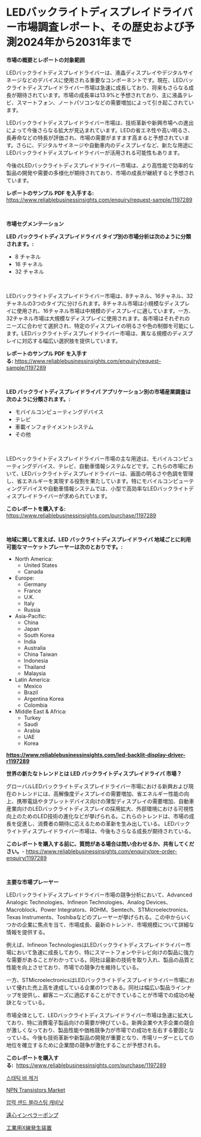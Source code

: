 <p><h1>LEDバックライトディスプレイドライバー市場調査レポート、その歴史および予測2024年から2031年まで</h1></p><p><strong>市場の概要とレポートの対象範囲</strong></p>
<p><p>LEDバックライトディスプレイドライバーは、液晶ディスプレイやデジタルサイネージなどのデバイスに使用される重要なコンポーネントです。現在、LEDバックライトディスプレイドライバー市場は急速に成長しており、将来もさらなる成長が期待されています。市場の成長率は13.9%と予想されており、主に液晶テレビ、スマートフォン、ノートパソコンなどの需要増加によって引き起こされています。</p><p>LEDバックライトディスプレイドライバー市場は、技術革新や新興市場への進出によって今後さらなる拡大が見込まれています。LEDの省エネ性や高い明るさ、長寿命などの特長が評価され、市場の需要がますます高まると予想されています。さらに、デジタルサイネージや自動車内のディスプレイなど、新たな用途にLEDバックライトディスプレイドライバーが活用される可能性もあります。</p><p>今後のLEDバックライトディスプレイドライバー市場は、より高性能で効率的な製品の開発や需要の多様化が期待されており、市場の成長が継続すると予想されています。</p></p>
<p><strong>レポートのサンプル PDF を入手する:</strong> <a href="https://www.reliablebusinessinsights.com/enquiry/request-sample/1197289">https://www.reliablebusinessinsights.com/enquiry/request-sample/1197289</a></p>
<p>&nbsp;</p>
<p><strong>市場セグメンテーション</strong></p>
<p><strong>LED バックライトディスプレイドライバ タイプ別の市場分析は次のように分類されます。:</strong></p>
<p><ul><li>8 チャネル</li><li>16 チャネル</li><li>32 チャネル</li></ul></p>
<p>&nbsp;</p>
<p><p>LEDバックライトディスプレイドライバー市場は、8チャネル、16チャネル、32チャネルの3つのタイプに分けられます。8チャネル市場は小規模なディスプレイに使用され、16チャネル市場は中規模のディスプレイに適しています。一方、32チャネル市場は大規模なディスプレイに使用されます。各市場はそれぞれのニーズに合わせて選択され、特定のディスプレイの明るさや色の制御を可能にします。LEDバックライトディスプレイドライバー市場は、異なる規模のディスプレイに対応する幅広い選択肢を提供しています。</p></p>
<p><strong>レポートのサンプル PDF を入手する:</strong>&nbsp;<a href="https://www.reliablebusinessinsights.com/enquiry/request-sample/1197289">https://www.reliablebusinessinsights.com/enquiry/request-sample/1197289</a></p>
<p>&nbsp;</p>
<p><strong> LED バックライトディスプレイドライバ アプリケーション別の市場産業調査は次のように分類されます。:</strong></p>
<p><ul><li>モバイルコンピューティングデバイス</li><li>テレビ</li><li>車載インフォテイメントシステム</li><li>その他</li></ul></p>
<p>&nbsp;</p>
<p><p>LEDベックライトディスプレイドライバー市場の主な用途は、モバイルコンピューティングデバイス、テレビ、自動車情報システムなどです。これらの市場において、LEDバックライトディスプレイドライバーは、画面の明るさや色調を管理し、省エネルギーを実現する役割を果たしています。特にモバイルコンピューティングデバイスや自動車情報システムでは、小型で高効率なLEDバックライトディスプレイドライバーが求められています。</p></p>
<p><strong>このレポートを購入する:</strong>&nbsp; <a href="https://www.reliablebusinessinsights.com/purchase/1197289">https://www.reliablebusinessinsights.com/purchase/1197289</a></p>
<p>&nbsp;</p>
<p><strong>地域に関して言えば、LED バックライトディスプレイドライバ 地域ごとに利用可能なマーケットプレーヤーは次のとおりです。:</strong></p>
<p><ul>
    <li>
        North America:
        <ul>
            <li>United States</li>
            <li>Canada</li>
        </ul>
    </li>
    <li>
        Europe:
        <ul>
            <li>Germany</li>
            <li>France</li>
            <li>U.K.</li>
            <li>Italy</li>
            <li>Russia</li>
        </ul>
    </li>
    <li>
        Asia-Pacific:
        <ul>
            <li>China</li>
            <li>Japan</li>
            <li>South Korea</li>
            <li>India</li>
            <li>Australia</li>
            <li>China Taiwan</li>
            <li>Indonesia</li>
            <li>Thailand</li>
            <li>Malaysia</li>
        </ul>
    </li>
    <li>
        Latin America:
        <ul>
            <li>Mexico</li>
            <li>Brazil</li>
            <li>Argentina Korea</li>
            <li>Colombia</li>
        </ul>
    </li>
    <li>
        Middle East & Africa:
        <ul>
            <li>Turkey</li>
            <li>Saudi</li>
            <li>Arabia</li>
            <li>UAE</li>
            <li>Korea</li>
        </ul>
    </li>
    </ul></p>
<p><strong><a href="https://www.reliablebusinessinsights.com/led-backlit-display-driver-r1197289">https://www.reliablebusinessinsights.com/led-backlit-display-driver-r1197289</a></strong>&nbsp;</p>
<p><strong>世界の新たなトレンドとは LED バックライトディスプレイドライバ 市場？</strong></p>
<p><p>グローバルLEDバックライトディスプレイドライバー市場における新興および現在のトレンドには、高解像度ディスプレイの需要増加、省エネルギー性能の向上、携帯電話やタブレットデバイス向けの薄型ディスプレイの需要増加、自動車産業向けのLEDバックライトディスプレイの採用拡大、外部環境における可視性向上のためのLED技術の進化などが挙げられる。これらのトレンドは、市場の成長を促進し、消費者の期待に応えるための革新を生み出している。 LEDバックライトディスプレイドライバー市場は、今後もさらなる成長が期待されている。</p></p>
<p><strong>このレポートを購入する前に、質問がある場合は問い合わせるか、共有してください。</strong>- <a href="https://www.reliablebusinessinsights.com/enquiry/pre-order-enquiry/1197289">https://www.reliablebusinessinsights.com/enquiry/pre-order-enquiry/1197289</a></p>
<p>&nbsp;</p>
<p><strong>主要な市場プレーヤー</strong></p>
<p><p>LEDバックライトディスプレイドライバー市場の競争分析において、Advanced Analogic Technologies、Infineon Technologies、Analog Devices、Macroblock、Power Integrators、ROHM、Semtech、STMicroelectronics、Texas Instruments、Toshibaなどのプレーヤーが挙げられる。この中からいくつかの企業に焦点を当て、市場成長、最新のトレンド、市場規模について詳細な情報を提供する。</p><p>例えば、Infineon TechnologiesはLEDバックライトディスプレイドライバー市場において急速に成長しており、特にスマートフォンやテレビ向けの製品に強力な需要があることがわかっている。同社は最新の技術を取り入れ、製品の品質と性能を向上させており、市場での競争力を維持している。</p><p>一方、STMicroelectronicsはLEDバックライトディスプレイドライバー市場において優れた売上高を達成している企業の1つである。同社は幅広い製品ラインナップを提供し、顧客ニーズに適応することができていることが市場での成功の秘訣となっている。</p><p>市場全体として、LEDバックライトディスプレイドライバー市場は急速に拡大しており、特に消費電子製品向けの需要が伸びている。新興企業や大手企業の競合が激しくなっており、製品性能や価格競争力が市場での成功を左右する要因となっている。今後も技術革新や新製品の開発が重要となり、市場リーダーとしての地位を確立するために企業間の競争が激化することが予想される。</p></p>
<p><strong>このレポートを購入する:</strong>&nbsp;&nbsp;<a href="https://www.reliablebusinessinsights.com/purchase/1197289">https://www.reliablebusinessinsights.com/purchase/1197289</a></p>
<p><p><a href="https://github.com/bbbexter1/Market-Research-Report-List-1/blob/main/975222186406.md">스태틱 바 제거</a></p><p><a href="https://issuu.com/reportprime-2/docs/npn-transistors-market-size-2030.pptx">NPN Transistors Market</a></p><p><a href="https://github.com/AlexanderElliott1993/Market-Research-Report-List-1/blob/main/597303586407.md">압력 샌드 블라스팅 캐비닛</a></p><p><a href="https://github.com/ddwcuskozol07187/Market-Research-Report-List-2/blob/main/305861294768.md">遠心インペラーポンプ</a></p><p><a href="https://github.com/xtkhtofdt934839/Market-Research-Report-List-2/blob/main/850704394767.md">工業用X線発生装置</a></p></p>